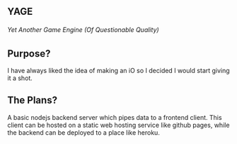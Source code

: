 ## YAGE

###### Yet Another Game Engine (Of Questionable Quality)


## Purpose?

I have always liked the idea of making an iO so I decided I would start giving it a shot.

## The Plans?

A basic nodejs backend server which pipes data to a frontend client. This client can be hosted on a static web hosting service like github pages, while the backend can be deployed to a place like heroku.